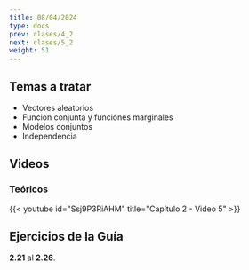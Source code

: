 ```yaml
---
title: 08/04/2024
type: docs
prev: clases/4_2
next: clases/5_2
weight: 51
---
```



## Temas a tratar

* Vectores aleatorios
* Funcion conjunta y funciones marginales
* Modelos conjuntos
* Independencia

## Videos

### Teóricos

{{< youtube id="Ssj9P3RiAHM" title="Capítulo 2 - Video 5" >}}




## Ejercicios de la Guía
**2.21** al **2.26**.

